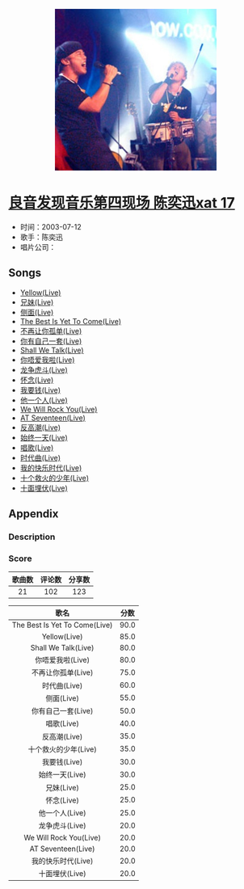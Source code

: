 <p align="center">
	<img src="imgs/良音发现音乐第四现场_陈奕迅xat_.jpg" alt="album_img" />
</p>

# [良音发现音乐第四现场 陈奕迅xat 17](https://music.163.com/album?id=3070638)

* 时间：2003-07-12
* 歌手：陈奕迅
* 唱片公司：
## Songs

* [Yellow(Live)](songs/yellow_live__29750766/README.md)
* [兄妹(Live)](songs/兄妹_live__31234196/README.md)
* [侧面(Live)](songs/侧面_live__31234185/README.md)
* [The Best Is Yet To Come(Live)](songs/the_best_is_yet_to_come_live__31234184/README.md)
* [不再让你孤单(Live)](songs/不再让你孤单_live__31234190/README.md)
* [你有自己一套(Live)](songs/你有自己一套_live__31234192/README.md)
* [Shall We Talk(Live)](songs/shall_we_talk_live__31234183/README.md)
* [你唔爱我啦(Live)](songs/你唔爱我啦_live__31234187/README.md)
* [龙争虎斗(Live)](songs/龙争虎斗_live__31234274/README.md)
* [怀念(Live)](songs/怀念_live__31234270/README.md)
* [我要钱(Live)](songs/我要钱_live__31234189/README.md)
* [他一个人(Live)](songs/他一个人_live__31234277/README.md)
* [We Will Rock You(Live)](songs/we_will_rock_you_live__31234256/README.md)
* [AT Seventeen(Live)](songs/at_seventeen_live__31234255/README.md)
* [反高潮(Live)](songs/反高潮_live__31234265/README.md)
* [始终一天(Live)](songs/始终一天_live__31234276/README.md)
* [唱歌(Live)](songs/唱歌_live__31234191/README.md)
* [时代曲(Live)](songs/时代曲_live__31234194/README.md)
* [我的快乐时代(Live)](songs/我的快乐时代_live__31234195/README.md)
* [十个救火的少年(Live)](songs/十个救火的少年_live__31234188/README.md)
* [十面埋伏(Live)](songs/十面埋伏_live__31234193/README.md)
## Appendix

### Description



### Score

|歌曲数|评论数|分享数|
|:---:|:---:|:---:|
|21|102|123|

|歌名|分数|
|:---:|:---:|
|The Best Is Yet To Come(Live)|90.0
|Yellow(Live)|85.0
|Shall We Talk(Live)|80.0
|你唔爱我啦(Live)|80.0
|不再让你孤单(Live)|75.0
|时代曲(Live)|60.0
|侧面(Live)|55.0
|你有自己一套(Live)|50.0
|唱歌(Live)|40.0
|反高潮(Live)|35.0
|十个救火的少年(Live)|35.0
|我要钱(Live)|30.0
|始终一天(Live)|30.0
|兄妹(Live)|25.0
|怀念(Live)|25.0
|他一个人(Live)|25.0
|龙争虎斗(Live)|20.0
|We Will Rock You(Live)|20.0
|AT Seventeen(Live)|20.0
|我的快乐时代(Live)|20.0
|十面埋伏(Live)|20.0
